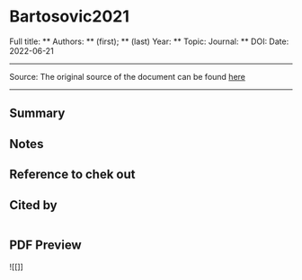 # Bartosovic2021
Full title: **
Authors: ** (first); ** (last)
Year: **
Topic: 
Journal: **
DOI: 
Date: 2022-06-21

---

Source: The original source of the document can be found [here]()

---

## Summary

## Notes

## Reference to chek out



## Cited by
```query

```

## PDF Preview
![[]]


